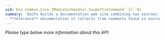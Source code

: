 ```yaml
---
uid: Env.Commun.Core.IMediatorHandler.SoumettreCommand``1(``0)
summary: 'DocFx builds a documentation web site combining two sources: 
- **reference** documentation it collects from comments found in source code files'
---
```


*Please type below more information about this API:*

